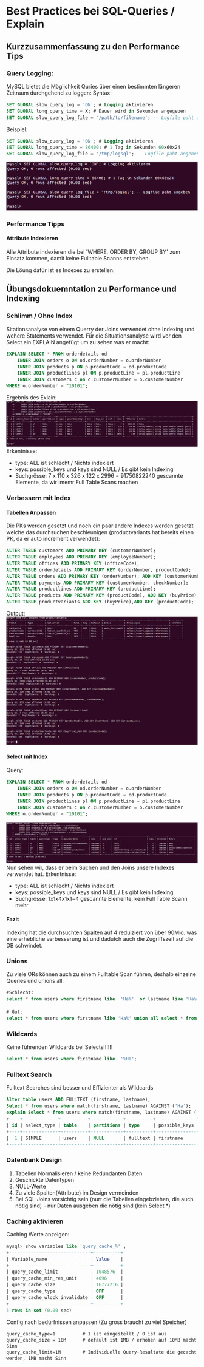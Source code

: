 # Best Practices bei SQL-Queries / Explain
## Kurzzusammenfassung zu den Performance Tips
### Query Logging:
MySQL bietet die Möglichkeit Quries über einen bestimmten längeren Zeitraum durchgehend zu loggen:
Syntax:
```sql
SET GLOBAL slow_query_log = 'ON'; # Logging aktivieren
SET GLOBAL long_query_time = X; # Dauer wird in Sekunden angegeben
SET GLOBAL slow_query_log_file = '/path/to/filename'; -- Logfile paht angeben
```
Beispiel:
```sql
SET GLOBAL slow_query_log = 'ON'; # Logging aktivieren
SET GLOBAL long_query_time = 86400; # 1 Tag in Sekunden 60x60x24
SET GLOBAL slow_query_log_file = '/tmp/logsql'; -- Logfile paht angeben
```
![Hier sollten ein Logging Screen sein](../images/logging.png)
### Performance Tipps
#### Attribute Indexieren
Alle Attribute indexieren die bei 'WHERE, ORDER BY, GROUP BY' zum Einsatz kommen, damit keine Fulltable Scanns entstehen.

Die Löung dafür ist es Indexes zu erstellen:

## Übungsdokuemntation zu Performance und Indexing
### Schlimm / Ohne Index
Sitationsanalyse von einem Querry der Joins verwendet ohne Indexing und wehere Statements verwendet. Für die Situationsanalyse wird vor den Select ein EXPLAIN angefügt um zu sehen was er macht:
```sql
EXPLAIN SELECT * FROM orderdetails od     
    INNER JOIN orders o ON od.orderNumber = o.orderNumber    
    INNER JOIN products p ON p.productCode = od.productCode     
    INNER JOIN productlines pl ON p.productLine = pl.productLine     
    INNER JOIN customers c on c.customerNumber = o.customerNumber      
WHERE o.orderNumber = "10101";
```
Ergebnis des Exlain:                                    
![Hier sollten ein Explain eines Selectes sein](../images/explaintesting1.png)                         
Erkentnisse:
* type: ALL ist schlecht / Nichts indexiert
* keys: possible_keys und keys sind NULL / Es gibt kein Indexing
* Suchgrösse: 7 x 110 x 326 x 122 x 2996 = 91750822240 gescannte Elemente, da wir imemr Full Table Scans machen

### Verbessern mit Index
#### Tabellen Anpassen
Die PKs werden gesetzt und noch ein paar andere Indexes werden gesetzt welche das durchsuchen beschleunigen (productvariants hat bereits einen PK, da er auto increment verwendet):
```sql
ALTER TABLE customers ADD PRIMARY KEY (customerNumber);
ALTER TABLE employees ADD PRIMARY KEY (employeeNumber);
ALTER TABLE offices ADD PRIMARY KEY (officeCode);
ALTER TABLE orderdetails ADD PRIMARY KEY (orderNumber, productCode);
ALTER TABLE orders ADD PRIMARY KEY (orderNumber), ADD KEY (customerNumber);
ALTER TABLE payments ADD PRIMARY KEY (customerNumber, checkNumber);
ALTER TABLE productlines ADD PRIMARY KEY (productLine);
ALTER TABLE products ADD PRIMARY KEY (productCode), ADD KEY (buyPrice), ADD KEY (productLine);
ALTER TABLE productvariants ADD KEY (buyPrice),ADD KEY (productCode);
```
Output:                                         
![Hier sollten ein ADD Key mit alter table ausgeführt worden sein](../images/explaintesting2.png)                        
#### Select mit Index
Query:
```sql
EXPLAIN SELECT * FROM orderdetails od     
    INNER JOIN orders o ON od.orderNumber = o.orderNumber    
    INNER JOIN products p ON p.productCode = od.productCode     
    INNER JOIN productlines pl ON p.productLine = pl.productLine     
    INNER JOIN customers c on c.customerNumber = o.customerNumber      
WHERE o.orderNumber = "10101";
```
![Hier sollten ein Explain eines Selectes sein](../images/explaintesting3.png)                         
Nun sehen wir, dass er beim Suchen und den Joins unsere Indexes verwendet hat.
Erkentnisse:
* type: ALL ist schlecht / Nichts indexiert
* keys: possible_keys und keys sind NULL / Es gibt kein Indexing
* Suchgrösse: 1x1x4x1x1=4 gescannte Elemente, kein Full Table Scann mehr 

#### Fazit
Indexing hat die durchsuchten Spalten auf 4 reduiziert von über 90Mio. was eine erhebliche verbesserung ist und dadutch auch die Zugriffszeit auf die DB schwindet.
### Unions
Zu viele ORs können auch zu einem Fulltable Scan führen, deshalb einzelne Queries und unions all.
```sql
#Schlecht:
select * from users where firstname like  'Ha%'  or lastname like 'Ha%' ;

# Gut:
select * from users where firstname like 'Ha%' union all select * from users where lastname like  'Ha%';
```
### Wildcards
Keine führenden Wildcards bei Selects!!!!!! 
```sql
select * from users where firstname like  '%Ha';
```
### Fulltext Search
Fulltext Searches sind besser und Effizienter als Wildcards
```sql
Alter table users ADD FULLTEXT (firstname, lastname);
Select * from users where match(firstname, lastname) AGAINST ('Ha');
explain Select * from users where match(firstname, lastname) AGAINST ('Ha');
+----+-------------+----------+------------+----------+---------------+------------+---------+-------+------+----------+-------------------------------+
| id | select_type | table    | partitions | type     | possible_keys | key        | key_len | ref   | rows | filtered | Extra                         |
+----+-------------+----------+------------+----------+---------------+------------+---------+-------+------+----------+-------------------------------+
|  1 | SIMPLE      | users    | NULL       | fulltext | firstname     | firstname  | 0       | const |    1 |   100.00 | Using where; Ft_hints: sorted |
+----+-------------+----------+------------+----------+---------------+------------+---------+-------+------+----------+-------------------------------+
```
### Datenbank Design
1. Tabellen Normalisieren / keine Redundanten Daten
2. Geschickte Datentypen
3. NULL-Werte
4. Zu viele Spalten(Attribute) im Design vermeinden
5. Bei SQL-Joins vorsichtig sein (nurt die Tabellen eingebziehen, die auch nötig sind) - nur Daten ausgeben die nötig sind (kein Select *)

### Caching aktivieren
Caching Werte anzeigen:
```sql
mysql> show variables like 'query_cache_%' ;
+------------------------------+----------+
| Variable_name                | Value    |
+------------------------------+----------+
| query_cache_limit            | 1048576  |
| query_cache_min_res_unit     | 4096     |
| query_cache_size             | 16777216 |
| query_cache_type             | OFF      |
| query_cache_wlock_invalidate | OFF      |
+------------------------------+----------+
5 rows in set (0.00 sec)
```
Config nach bedürfnissen anpassen (Zu gross braucht zu viel Speicher)
```editorconfig
query_cache_type=1          # 1 ist eingestellt / 0 ist aus
query_cache_size = 10M      # default ist 1MB / erhöhen auf 10MB macht Sinn
query_cache_limit=1M        # Individuelle Query-Resultate die gecacht werden, 1MB macht Sinn
```

